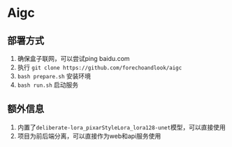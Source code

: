 # Aigc

## 部署方式 

1. 确保盒子联网，可以尝试ping baidu.com 
2. 执行 `git clone https://github.com/forechoandlook/aigc` 
3. `bash prepare.sh` 安装环境 
4. `bash run.sh` 启动服务

## 额外信息 
1. 内置了`deliberate-lora_pixarStyleLora_lora128-unet`模型，可以直接使用
2. 项目为前后端分离，可以直接作为web和api服务使用
